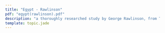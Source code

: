 ```yaml
---
title: "Egypt - Rawlinson"
pdf: "egypt(rawlinson).pdf"
description: "a thoroughly researched study by George Rawlinson, from The Seven Great Monarchies of the Ancient Eastern World."
template: topic.jade
---
```

